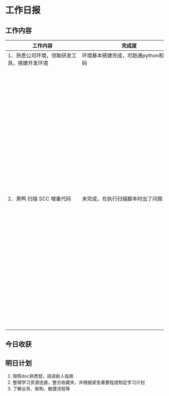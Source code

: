 # 工作日报

## 工作内容

| <div style="width:220px">工作内容</div> | <div style="width:300px">完成度</div>                            | 遇到的问题                       |
| ------------------------------------ | ------------------------------------------------------------ | ------------------------------------ |
| 1、熟悉公司环境，领取研发工具，搭建开发环境 | 环境基本搭建完成，可跑通python和go代码 | 完成，无问题 |
| 2、黑鸭 扫描 SCC 增量代码 | 未完成，在执行扫描脚本时出了问题 | 1、没有仔细阅读SCC安全扫描文档，就去请教他人，耽误了别人时间<br>2、没有询问清楚SCC仓库包含了哪些，导致第一次扫描的结果不是目标仓库<br>3、在询问清楚需求，以及了解如何使用安全扫描流水线后，再次执行扫描脚本时，python install p retirement.tx, cannot find this file，脚本执行错误。在导师的指导下，查询报错脚本对应的仓库，然后全局搜索对应脚本命令，但发现并没有问题，现已找到对应仓库开发人员询问具体解决方法 |

## 今日收获



## 明日计划

1. 按照doc熟悉怒，阅读新人指南
2. 整理学习资源连接，整合收藏夹，并根据紧急重要程度制定学习计划
3. 了解业务、架构、敏捷流程等